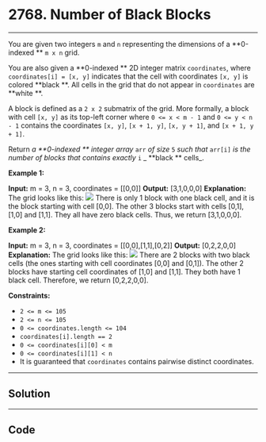 # 2768. Number of Black Blocks

---

You are given two integers `m` and `n` representing the dimensions of a **0-indexed **  `m x n` grid.

You are also given a **0-indexed ** 2D integer matrix `coordinates`, where `coordinates[i] = [x, y]` indicates that the cell with coordinates `[x, y]` is colored **black **. All cells in the grid that do not appear in `coordinates` are **white **.

A block is defined as a `2 x 2` submatrix of the grid. More formally, a block with cell `[x, y]` as its top-left corner where `0 <= x < m - 1` and `0 <= y < n - 1` contains the coordinates `[x, y]`, `[x + 1, y]`, `[x, y + 1]`, and `[x + 1, y + 1]`.

Return _a **0-indexed ** integer array_ `arr` _of size_ `5` _such that_ `arr[i]` _is the number of blocks that contains exactly_ `i` _ **black ** cells_.

 

**Example 1:**


**Input:** m = 3, n = 3, coordinates = [[0,0]]
**Output:** [3,1,0,0,0]
**Explanation:** The grid looks like this:
![](https://assets.leetcode.com/uploads/2023/06/18/screen-shot-2023-06-18-at-44656-am.png)
There is only 1 block with one black cell, and it is the block starting with cell [0,0].
The other 3 blocks start with cells [0,1], [1,0] and [1,1]. They all have zero black cells. 
Thus, we return [3,1,0,0,0]. 


**Example 2:**


**Input:** m = 3, n = 3, coordinates = [[0,0],[1,1],[0,2]]
**Output:** [0,2,2,0,0]
**Explanation:** The grid looks like this:
![](https://assets.leetcode.com/uploads/2023/06/18/screen-shot-2023-06-18-at-45018-am.png)
There are 2 blocks with two black cells (the ones starting with cell coordinates [0,0] and [0,1]).
The other 2 blocks have starting cell coordinates of [1,0] and [1,1]. They both have 1 black cell.
Therefore, we return [0,2,2,0,0].


 

**Constraints:**

  * `2 <= m <= 105`
  * `2 <= n <= 105`
  * `0 <= coordinates.length <= 104`
  * `coordinates[i].length == 2`
  * `0 <= coordinates[i][0] < m`
  * `0 <= coordinates[i][1] < n`
  * It is guaranteed that `coordinates` contains pairwise distinct coordinates.

---

## Solution



---

## Code
```python


```